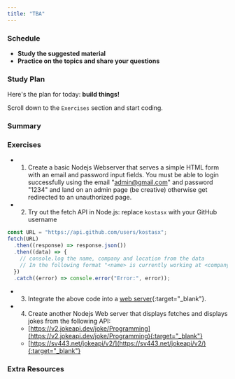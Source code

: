 ```yaml
---
title: "TBA"
---
```


### Schedule

  - **Study the suggested material**
  - **Practice on the topics and share your questions**

### Study Plan

  Here's the plan for today: **build things!**

  Scroll down to the `Exercises` section and start coding.

### Summary

### Exercises

  - 1) Create a basic Nodejs Webserver that serves a simple HTML form with an email and password input fields. You must be able to login successfully using the email "admin@gmail.com" and password "1234" and land on an admin page (be creative) otherwise get redirected to an unauthorized page.

  - 2) Try out the fetch API in Node.js: replace `kostasx` with your GitHub username

  ```js
  const URL = "https://api.github.com/users/kostasx";
  fetch(URL)
    .then((response) => response.json())
    .then((data) => {
      // console.log the name, company and location from the data
      // In the following format "<name> is currently working at <company> and is based in <location>", example "Kostas Minaidis is working at Intechgration.io and is based in Athens, Greece / Berlin, Germany"
    })
    .catch((error) => console.error("Error:", error));
  ```

  - 3) Integrate the above code into a [web server](https://nodejs.org/en/learn/getting-started/introduction-to-nodejs#an-example-nodejs-application){:target="_blank"}. 

  - 4) Create another Nodejs Web server that displays fetches and displays jokes from the following API:

    - [https://v2.jokeapi.dev/joke/Programming](https://v2.jokeapi.dev/joke/Programming){:target="_blank"}
    - [https://sv443.net/jokeapi/v2/](https://sv443.net/jokeapi/v2/){:target="_blank"}

### Extra Resources
